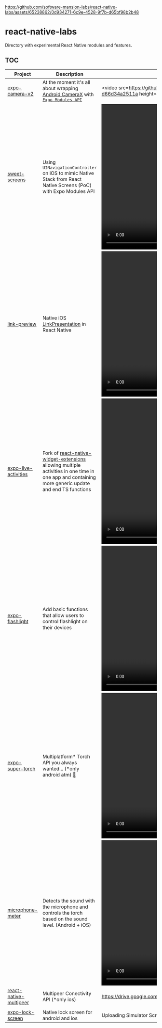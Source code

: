 
https://github.com/software-mansion-labs/react-native-labs/assets/65238862/0d934271-6c9e-4528-9f7b-d65bf98b2b48
# react-native-labs

Directory with experimental React Native modules and features.

## TOC

| Project | Description | Video demo |
|-|-|-|
| [expo-camera-v2](./expo-camera-v2) | At the moment it's all about wrapping [Android CameraX](https://developer.android.com/training/camerax) with [`Expo Modules API`](https://docs.expo.dev/modules/module-api) | <video src=<https://github.com/software-mansion-labs/react-native-labs/assets/16623003/a72f3eb6-98e5-46d9-88ff-d66d34a2511a> height=480 /> |
| [sweet-screens](./sweet-screens) | Using `UINavigationController` on iOS to mimic Native Stack from React Native Screens (PoC) with Expo Modules API | <video src="https://github.com/software-mansion-labs/react-native-labs/assets/39658211/7d87de31-00e3-4719-9e9e-fa6c6601b903" height="480"/> |
| [link-preview](./link-preview) | Native iOS [LinkPresentation](https://developer.apple.com/documentation/linkpresentation) in React Native | <video src="https://github.com/software-mansion-labs/react-native-labs/assets/104823336/878f810b-da13-41b5-b7fa-e3235c9f1af4" height="480"/> |
| [expo-live-activities](./expo-live-activities) | Fork of [react-native-widget-extensions](https://github.com/bndkt/react-native-widget-extension) allowing multiple activities in one time in one app and containing more generic update and end TS functions | <video src="https://github.com/software-mansion-labs/react-native-labs/assets/109533125/8cbec87e-1219-4637-b2e7-48c93fd8804f" height="480"/> |
| [expo-flashlight](./expo-flashlight) | Add basic functions that allow users to control flashlight on their devices | <video src="https://github.com/software-mansion-labs/react-native-labs/assets/39538890/33366084-2b42-4b8b-8195-4818f3a9c16c" height="480"/> |
| [expo-super-torch](./expo-super-torch) | Multiplatform* Torch API you always wanted... (*only android atm) [🧨](https://github.com/tjzel/expo-super-torch) | <video src="https://github.com/software-mansion-labs/react-native-labs/assets/40713406/c31acbba-a3fb-42fc-8b88-206812ab6d46" height="480"/> |
| [microphone-meter](./MicrophoneMeter) | Detects the sound with the microphone and controls the torch based on the sound level. (Android + iOS)| <video src="https://github.com/software-mansion-labs/react-native-labs/assets/15989228/1d05de08-901f-4f58-b8b2-f93c07fc9e8a" height="480"/> |
[react-native-multipeer](./react-native-multipeer) | Multipeer Conectivity API (*only ios) | https://drive.google.com/file/d/1h5NWY6IlUm_4QucM-IFt2ZWx9UkNl0jt/view?usp=sharing | 
| |
|[expo-lock-screen](./expo-lock-screen)| Native lock screen for android and ios |Uploading Simulator Screen Recording - iPhone 14 Pro - 2023-09-01 at 16.08.57.mp4…|
